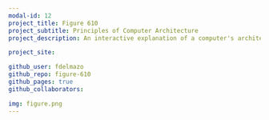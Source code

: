 ```yaml
---
modal-id: 12
project_title: Figure 610
project_subtitle: Principles of Computer Architecture
project_description: An interactive explanation of a computer's architecture and microarchitecture, using HTML image maps to delve deeper on each click. This site starts explaining from the compiler's and programmer's point of view and on each step brings you closer to the Arithmetic Logic Unit, the register file and the hardware wires.

project_site:

github_user: fdelmazo
github_repo: figure-610
github_pages: true
github_collaborators:

img: figure.png
---
```

